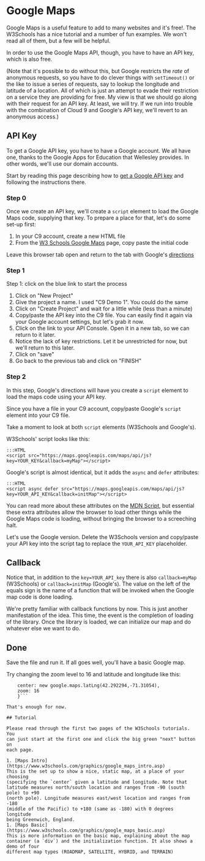 # Google Maps

Google Maps is a useful feature to add to many websites and it's free!.
The W3Schools has a nice tutorial and a number of fun examples. We won't
read all of them, but a few will be helpful.

In order to use the Google Maps API, though, you have to have an API key,
which is also free.

(Note that it's possible to do without this, but Google restricts the
*rate* of anonymous requests, so you have to do clever things with
`setTimeout()` or the like to issue a series of requests, say to lookup
the longitude and latitude of a location. All of which is just an attempt
to evade their restriction on a service they are providing for free. My
view is that we should go along with their request for an API key. At
least, we will try. If we run into trouble with the combination of Cloud 9
and Google's API key, we'll revert to an anonymous access.)

## API Key

To get a Google API key, you have to have a Google account. We all have
one, thanks to the Google Apps for Education that Wellesley provides. In
other words, we'll use our domain accounts.

Start by reading this page describing how to [get a Google API
key](https://developers.google.com/maps/documentation/javascript/get-api-key)
and following the instructions there.

### Step 0

Once we create an API key, we'll create a `script` element to load the
Google Maps code, supplying that key. To prepare a place for that, let's
do some set-up first:

1. In your C9 account, create a new HTML file
1. From the [W3 Schools Google
Maps](https://www.w3schools.com/graphics/google_maps_intro.asp) page, copy
paste the initial code

Leave this browser tab open and return to the tab with Google's [directions](https://developers.google.com/maps/documentation/javascript/get-api-key)

### Step 1

Step 1: click on the blue link to start the process

1. Click on "New Project" 
1. Give the project a name. I used "C9 Demo 1". You could do the same
1. Click on "Create Project" and wait for a little while (less than a
minute)
1. Copy/paste the API key into the C9 file. You can easily find it again via
your Google account settings, but let's grab it now.
1. Click on the link to your API Console. Open it in a new tab, so we can
return to it later.
1. Notice the lack of key restrictions. Let it be unrestricted for now,
but we'll return to this later.
1. Click on "save"
1. Go back to the previous tab and click on "FINISH"

### Step 2

In this step, Google's directions will have you create a `script` element
to load the maps code using your API key.

Since you have a file in your C9 account, copy/paste Google's `script`
element into your C9 file.

Take a moment to look at both `script` elements (W3Schools and
Google's).

W3Schools' script looks like this:

```
:::HTML
<script src="https://maps.googleapis.com/maps/api/js?key=YOUR_KEY&callback=myMap"></script>
```

Google's script is almost identical, but it adds the `async` and `defer`
attributes:

```
:::HTML
<script async defer src="https://maps.googleapis.com/maps/api/js?key=YOUR_API_KEY&callback=initMap"></script>
```

You can read more about these attributes on the [MDN
Script](https://developer.mozilla.org/en-US/docs/Web/HTML/Element/script),
but essential these extra attributes allow the browser to load other
things while the Google Maps code is loading, without bringing the browser
to a screeching halt.

Let's use the Google version. Delete the W3Schools version and copy/paste
your API key into the script tag to replace the `YOUR_API_KEY` placeholder.

## Callback

Notice that, in addition to the `key=YOUR_API_key` there is also
`callback=myMap` (W3Schools) or `callback=initMap` (Google's). The value
on the left of the equals sign is the name of a function that will be
invoked when the Google map code is done loading.

We're pretty familiar with callback functions by now. This is just another
manifestation of the idea. This time, the event is the completion of
loading of the library.  Once the library is loaded, we can initialize our
map and do whatever else we want to do.

## Done

Save the file and run it. If all goes well, you'll have a basic Google
map.

Try changing the zoom level to 16 and latitude and longitude like this:

```var mapProp = {
    center: new google.maps.latLng(42.292294,-71.31054),
    zoom: 16
    }```

That's enough for now.

## Tutorial

Please read through the first two pages of the W3Schools tutorials. You
can just start at the first one and click the big green "next" button on
each page.  

1. [Maps Intro](https://www.w3schools.com/graphics/google_maps_intro.asp)
This is the set up to show a nice, static map, at a place of your choosing
(specifying the `center` given a latitude and longitude. Note that
latitude measures north/south location and ranges from -90 (south pole) to +90
(north pole). Longitude measures east/west location and ranges from -180
(middle of the Pacific) to +180 (same as -180) with 0 degrees longitude
being Greenwich, England.
1. [Maps Basic](https://www.w3schools.com/graphics/google_maps_basic.asp)
This is more information on the basic map, explaining about the map container (a `div`) and the initialization function. It also shows a demo of four
different map types (ROADMAP, SATELLITE, HYBRID, and TERRAIN)



